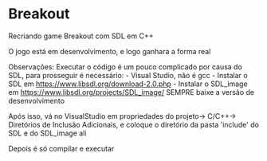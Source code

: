 # Breakout
Recriando game Breakout com SDL em C++

O jogo está em desenvolvimento, e logo ganhara a forma real

Observações:
    Executar o código é um pouco complicado por causa do SDL, para prosseguir é necessário:
    - Visual Studio, não é gcc
    - Instalar o SDL em https://www.libsdl.org/download-2.0.php
    - Instalar o SDL_image em https://www.libsdl.org/projects/SDL_image/
    SEMPRE baixe a versão de desenvolvimento
    
Após isso, vá no VisualStudio em propriedades do projeto-> C/C++-> Diretórios de Inclusão Adicionais, e coloque o diretório da pasta 'include' do SDL e do SDL_image ali

Depois é só compilar e executar
